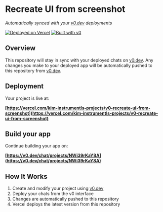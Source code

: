 # Recreate UI from screenshot

*Automatically synced with your [v0.dev](https://v0.dev) deployments*

[![Deployed on Vercel](https://img.shields.io/badge/Deployed%20on-Vercel-black?style=for-the-badge&logo=vercel)](https://vercel.com/kim-instrumentls-projects/v0-recreate-ui-from-screenshot)
[![Built with v0](https://img.shields.io/badge/Built%20with-v0.dev-black?style=for-the-badge)](https://v0.dev/chat/projects/NWi39rKaY8A)

## Overview

This repository will stay in sync with your deployed chats on [v0.dev](https://v0.dev).
Any changes you make to your deployed app will be automatically pushed to this repository from [v0.dev](https://v0.dev).

## Deployment

Your project is live at:

**[https://vercel.com/kim-instrumentls-projects/v0-recreate-ui-from-screenshot](https://vercel.com/kim-instrumentls-projects/v0-recreate-ui-from-screenshot)**

## Build your app

Continue building your app on:

**[https://v0.dev/chat/projects/NWi39rKaY8A](https://v0.dev/chat/projects/NWi39rKaY8A)**

## How It Works

1. Create and modify your project using [v0.dev](https://v0.dev)
2. Deploy your chats from the v0 interface
3. Changes are automatically pushed to this repository
4. Vercel deploys the latest version from this repository